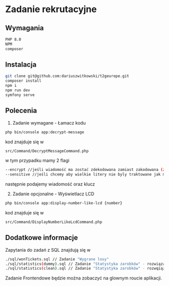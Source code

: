 # Zadanie rekrutacyjne

## Wymagania

```bash
PHP 8.0
NPM
composer
```

## Instalacja

```bash
git clone git@github.com:dariuszwitkowski/t2geurope.git
composer install
npm i
npm run dev
symfony serve
```

## Polecenia

1. Zadanie wymagane - Łamacz kodu
```bash
php bin/console app:decrypt-message
```
kod znajduje się w 
```bash
src/Command/DecryptMessageCommand.php
```
w tym przypadku mamy 2 flagi
```bash
--encrypt //jeśli wiadomość ma zostać zdekodowana zamiast zakodowana (zadanie dodatkowe)
--sensitive //jeśli chcemy aby wielkie litery nie byly traktowane jak male
```

następnie podajemy wiadomość oraz klucz

2. Zadanie opcjonalne - Wyświetlacz LCD

```bash
php bin/console app:display-number-like-lcd {number}
```

kod znajduje się w
```bash
src/Command/DisplayNumberLikeLcdCommand.php
```

## Dodatkowe informacje

Zapytania do zadań z SQL znajdują się w
```bash
./sql/wonTickets.sql // Zadanie "Wygrane losy"
./sql/statistics(dummy).sql // Zadanie "Statystyka zarobków" - rozwiązanie raczej średnie z użyciem subquery
./sql/statistics(clean).sql // Zadanie "Statystyka zarobków" - rozwqiązanie czystsze :D
```

Zadanie Frontendowe będzie można zobaczyć na glownym roucie aplikacji. 